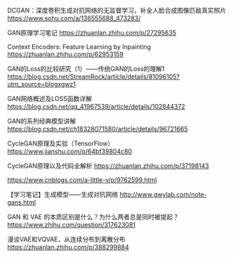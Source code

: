 DCGAN：深度卷积生成对抗网络的无监督学习，补全人脸合成图像匹敌真实照片 
https://www.sohu.com/a/136555688_473283/

GAN原理学习笔记
https://zhuanlan.zhihu.com/p/27295635


Context Encoders: Feature Learning by Inpainting
https://zhuanlan.zhihu.com/p/62953159

GAN的Loss的比较研究（1）——传统GAN的Loss的理解1
https://blog.csdn.net/StreamRock/article/details/81096105?utm_source=blogxgwz1

GAN网络概述及LOSS函数详解
https://blog.csdn.net/qq_41967539/article/details/102844372

GAN的系列经典模型讲解
https://blog.csdn.net/ch18328071580/article/details/96721665

CycleGAN原理及实验（TensorFlow）
https://www.jianshu.com/p/64bf39804c80

CycleGAN原理以及代码全解析
https://zhuanlan.zhihu.com/p/37198143

https://www.cnblogs.com/a-little-v/p/9762599.html

【学习笔记】生成模型——生成对抗网络
http://www.gwylab.com/note-gans.html

GAN 和 VAE 的本质区别是什么？为什么两者总是同时被提起？
https://www.zhihu.com/question/317623081

漫谈VAE和VQVAE，从连续分布到离散分布
https://zhuanlan.zhihu.com/p/388299884
